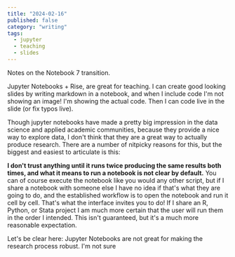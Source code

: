 ```yaml
---
title: "2024-02-16"
published: false
category: "writing"
tags:
  - jupyter
  - teaching
  - slides
---
```


Notes on the Notebook 7 transition.

Jupyter Notebooks + Rise, are great for teaching. I can create good looking
slides by writing markdown in a notebook, and when I include code I'm not
showing an image! I'm showing the actual code. Then I can code live in the
slide (or fix typos live).

Though jupyter notebooks have made a pretty big impression in the data science
and applied academic communities, because they provide a nice way to explore
data, I don't think that they are a great way to actually produce research.
There are a number of nitpicky reasons for this, but the biggest and easiest to
articulate is this:

**I don't trust anything until it runs twice producing the same results both
times, and what it means to run a notebook is not clear by default.** You can
of course execute the notebook like you would any other script, but if I share
a notebook with someone else I have no idea if that's what they are going to
do, and the established workflow is to open the notebook and run it cell by
cell. That's what the interface invites you to do! If I share an R, Python, or
Stata project I am much more certain that the user will run them in the order I
intended. This isn't guaranteed, but it's a much more reasonable expectation.

Let's be clear here: Jupyter Notebooks are not great for making the research process robust. I'm not sure
